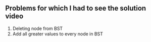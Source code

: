 ## Problems for which I had to see the solution video 
1. Deleting node from BST 
2. Add all greater values to every node in BST
